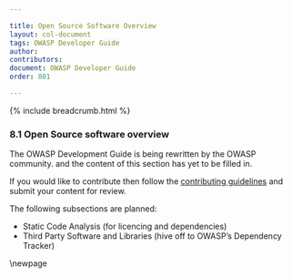 ```yaml
---

title: Open Source Software Overview
layout: col-document
tags: OWASP Developer Guide
author:
contributors:
document: OWASP Developer Guide
order: 801

---
```


{% include breadcrumb.html %}
### 8.1 Open Source software overview

The OWASP Development Guide is being rewritten by the OWASP community.
and the content of this section has yet to be filled in.

If you would like to contribute then follow the 
[contributing guidelines](https://github.com/OWASP/www-project-developer-guide/blob/main/CONTRIBUTING.md)
and submit your content for review.

The following subsections are planned:

  * Static Code Analysis (for licencing and dependencies)
  * Third Party Software and Libraries (hive off to OWASP’s Dependency Tracker)

\newpage
